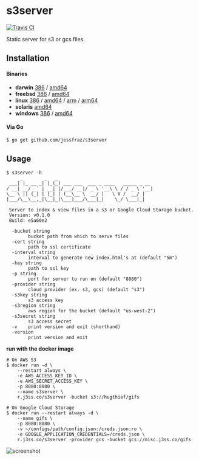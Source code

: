 s3server
========

[![Travis CI](https://travis-ci.org/jessfraz/s3server.svg?branch=master)](https://travis-ci.org/jessfraz/s3server)

Static server for s3 or gcs files.

## Installation

#### Binaries

- **darwin** [386](https://github.com/jessfraz/s3server/releases/download/v0.1.0/s3server-darwin-386) / [amd64](https://github.com/jessfraz/s3server/releases/download/v0.1.0/s3server-darwin-amd64)
- **freebsd** [386](https://github.com/jessfraz/s3server/releases/download/v0.1.0/s3server-freebsd-386) / [amd64](https://github.com/jessfraz/s3server/releases/download/v0.1.0/s3server-freebsd-amd64)
- **linux** [386](https://github.com/jessfraz/s3server/releases/download/v0.1.0/s3server-linux-386) / [amd64](https://github.com/jessfraz/s3server/releases/download/v0.1.0/s3server-linux-amd64) / [arm](https://github.com/jessfraz/s3server/releases/download/v0.1.0/s3server-linux-arm) / [arm64](https://github.com/jessfraz/s3server/releases/download/v0.1.0/s3server-linux-arm64)
- **solaris** [amd64](https://github.com/jessfraz/s3server/releases/download/v0.1.0/s3server-solaris-amd64)
- **windows** [386](https://github.com/jessfraz/s3server/releases/download/v0.1.0/s3server-windows-386) / [amd64](https://github.com/jessfraz/s3server/releases/download/v0.1.0/s3server-windows-amd64)

#### Via Go

```bash
$ go get github.com/jessfraz/s3server
```

## Usage

```console
$ s3server -h
     _        _   _
 ___| |_ __ _| |_(_) ___ ___  ___ _ ____   _____ _ __
/ __| __/ _` | __| |/ __/ __|/ _ \ '__\ \ / / _ \ '__|
\__ \ || (_| | |_| | (__\__ \  __/ |   \ V /  __/ |
|___/\__\__,_|\__|_|\___|___/\___|_|    \_/ \___|_|

 Server to index & view files in a s3 or Google Cloud Storage bucket.
 Version: v0.1.0
 Build: e5a60e2

  -bucket string
        bucket path from which to serve files
  -cert string
        path to ssl certificate
  -interval string
        interval to generate new index.html's at (default "5m")
  -key string
        path to ssl key
  -p string
        port for server to run on (default "8080")
  -provider string
        cloud provider (ex. s3, gcs) (default "s3")
  -s3key string
        s3 access key
  -s3region string
        aws region for the bucket (default "us-west-2")
  -s3secret string
        s3 access secret
  -v    print version and exit (shorthand)
  -version
        print version and exit
```

**run with the docker image**

```console
# On AWS S3
$ docker run -d \
    --restart always \
    -e AWS_ACCESS_KEY_ID \
    -e AWS_SECRET_ACCESS_KEY \
    -p 8080:8080 \
    --name s3server \
    r.j3ss.co/s3server -bucket s3://hugthief/gifs

# On Google Cloud Storage
$ docker run --restart always -d \
    --name gifs \
    -p 8080:8080 \
    -v ~/configs/path/config.json:/creds.json:ro \
    -e GOOGLE_APPLICATION_CREDENTIALS=/creds.json \
    r.j3ss.co/s3server -provider gcs -bucket gcs://misc.j3ss.co/gifs
```

![screenshot](screenshot.png)
